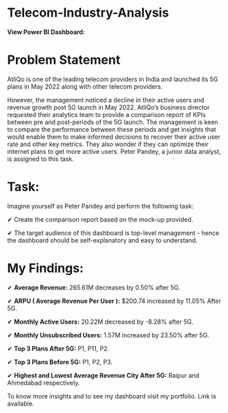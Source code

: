# Telecom-Industry-Analysis

**View Power BI Dashboard:**

# Problem Statement

AtliQo is one of the leading telecom providers in India and launched its 5G plans in May 2022 along with other telecom providers.

However, the management noticed a decline in their active users and revenue growth post 5G launch in May 2022. AtliQo’s business director requested their analytics team to provide a comparison report of KPIs between pre and post-periods of the 5G launch. The management is keen to compare the performance between these periods and get insights that would enable them to make informed decisions to recover their active user rate and other key metrics. They also wonder if they can optimize their internet plans to get more active users.  Peter Pandey, a junior data analyst, is assigned to this task.

# Task:  

Imagine yourself as Peter Pandey and perform the following task:

✔ Create the comparison report based on the mock-up provided.

✔ The target audience of this dashboard is top-level management - hence the dashboard should be self-explanatory and easy to understand.

# My Findings:

✔ **Average Revenue:** 265.61M decreases by 0.50% after 5G.

✔ **ARPU ( Average Revenue Per User ):** $200.74 increased by 11.05% After 5G.

✔ **Monthly Active Users:** 20.22M decreased by -8.28% after 5G.

✔ **Monthly Unsubscribed Users:** 1.57M increased by 23.50% after 5G.

✔ **Top 3 Plans After 5G:** P1, P11, P2.

✔ **Top 3 Plans Before 5G:** P1, P2, P3. 

✔ **Highest and Lowest Average Revenue City After 5G:** Raipur and Ahmedabad respectively.

To know more insights and to see my dashboard visit my portfolio. Link is available.

